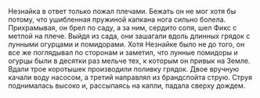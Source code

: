 Незнайка в ответ только пожал плечами. Бежать он не мог хотя бы потому, что ушибленная пружиной капкана нога сильно болела. Прихрамывая, он брел по саду, а за ним, сердито сопя, шел Фикс с метлой на плече. Выйдя из сада, они зашагали вдоль длинных грядок с лунными огурцами и помидорами. Хотя Незнайке было не до того, он все же поглядывал по сторонам и заметил, что лунные помидоры и огурцы были в десятки раз мельче тех, к которым он привык на Земле. Вдали трое коротышек производили поливку грядок. Двое вручную качали воду насосом, а третий направлял из брандспойта струю. Струя поднималась высоко и, рассыпаясь на капли, падала сверху дождем.
